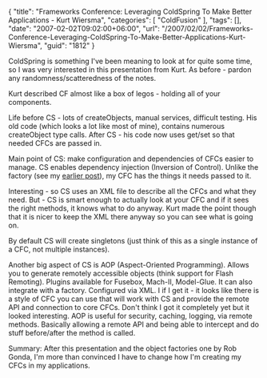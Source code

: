 {
	"title": "Frameworks Conference: Leveraging ColdSpring To Make Better Applications - Kurt Wiersma",
	"categories": [
		"ColdFusion"
	],
	"tags": [],
	"date": "2007-02-02T09:02:00+06:00",
	"url": "/2007/02/02/Frameworks-Conference-Leveraging-ColdSpring-To-Make-Better-Applications-Kurt-Wiersma",
	"guid": "1812"
}

ColdSpring is something I've been meaning to look at for quite some time, so I was very interested in this presentation from Kurt. As before - pardon any randomness/scatteredness of the notes.

Kurt described CF almost like a box of legos - holding all of your components. 

Life before CS - lots of createObjects, manual services, difficult testing.  His old code (which looks a lot like most of mine), contains numerous createObject type calls. After CS - his code now uses get/set so that needed CFCs are passed in.

Main point of CS: make configuration and dependencies of CFCs easier to manage. CS enables dependency injection (Inversion of Control). Unlike the factory (see my <a href="http://ray.camdenfamily.com/index.cfm/2007/2/2/Frameworks-Conference-Intro-to-Object-Factories--Rob-Gonda">earlier post</a>), my CFC has the things it needs passed to it.

Interesting - so CS uses an XML file to describe all the CFCs and what they need. But - CS is smart enough to actually look at your CFC and if it sees the right methods, it knows what to do anyway. Kurt made the point though that it is nicer to keep the XML there anyway so you can see what is going on. 

By default CS will create singletons (just think of this as a single instance of a CFC, not multiple instances). 

Another big aspect of CS is AOP (Aspect-Oriented Programming). Allows you to generate remotely accessible objects (think support for Flash Remoting). Plugins available for Fusebox, Mach-II, Model-Glue. It can also integrate with a factory. Configured via XML. I if I get it - it looks like there is a style of CFC you can use that will work with CS and provide the remote API and connection to core CFCs. Don't think I got it completely yet but it looked interesting. AOP is useful for security, caching, logging, via remote methods. Basically allowing a remote API and being able to intercept and do stuff before/after the method is called. 

Summary: After this presentation and the object factories one by Rob Gonda, I'm more than convinced I have to change how I'm creating my CFCs in my applications.